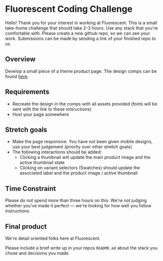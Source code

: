 # Fluorescent Coding Challenge

Hello! Thank you for your interest in working at Fluorescent. This is a small take-home challenge that should take 2-3 hours. Use any stack that you're comfortable with. Please create a new github repo, so we can see your work. Submissions can be made by sending a link of your finished repo to us. 

## Overview

Develop a small piece of a theme product page. The design comps can be found [here](https://www.figma.com/file/FlhgDlLpSEIHWowdftmJlW/Dev-challenge-(Copy)?type=design&node-id=0%3A1&t=3NSfJnjo6SuJiMyv-1).


## Requirements

* Recreate the design in the comps with all assets provided (fonts will be sent with the link to these intsructions)
* Host your page somewhere

## Stretch goals
* Make the page responsive. You have not been given mobile designs, use your best judgement (priority over other stretch goals)
* The following interactions should be added:
  * Clicking a thumbnail will update the main product image and the active thumbnail state
  * Clicking on variant selectors (Swatches) should update the associated label and the product image / active thumbnail

## Time Constraint

Please do not spend more than three hours on this. We're not judging whether you've made it perfect — we're looking for how well you follow instructions.

## Final product

We're detail oriented folks here at Fluorescent. 

Please include a brief write up in your repos `README.md` about the stack you chose and decisions you made. 
